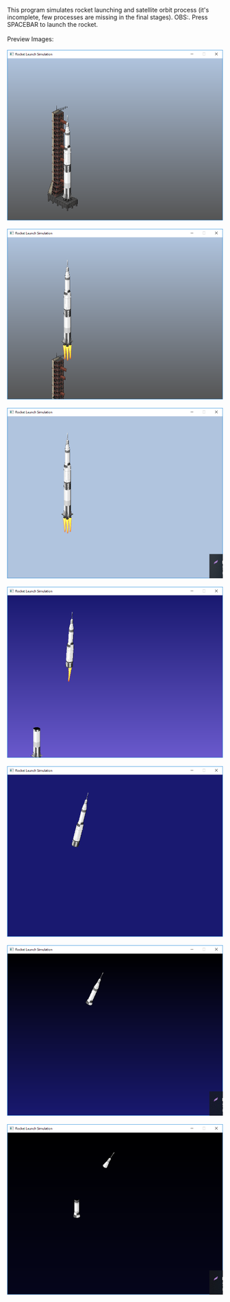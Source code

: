 This program simulates rocket launching and satellite orbit process (it's incomplete, few processes are missing in the final stages).
OBS:. Press SPACEBAR to launch the rocket.
<br><br>
Preview Images:
<br><br>
![Amostra 1](amostras/amostra01.png)
<br><br>
![Amostra 2](amostras/amostra02.png)
<br><br>
![Amostra 3](amostras/amostra03.png)
<br><br>
![Amostra 4](amostras/amostra04.png)
<br><br>
![Amostra 5](amostras/amostra05.png)
<br><br>
![Amostra 6](amostras/amostra06.png)
<br><br>
![Amostra 7](amostras/amostra07.png)
